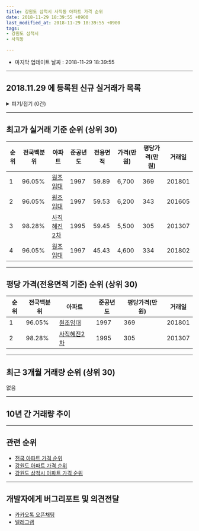 ```yaml
---
title: 강원도 삼척시 사직동 아파트 가격 순위
date: 2018-11-29 18:39:55 +0900
last_modified_at: 2018-11-29 18:39:55 +0900
tags:
- 강원도 삼척시
- 사직동

---
```


* 마지막 업데이트 날짜 : 2018-11-29 18:39:55

---

## 2018.11.29 에 등록된 신규 실거래가 목록

<details>
<summary>펴기/접기 (0건)</summary>
<div markdown="1">

|아파트|준공년도|전용면적|가격(만원)|평당가격(만원)|거래일|전국백분위|
|---|---|---|---|---|---|---|
|없음|||||||


</div>
</details>

---

## 최고가 실거래 기준 순위 (상위 30)


|순위|전국백분위|아파트|준공년도|전용면적|가격(만원)|평당가격(만원)|거래일|
|---|---|---|---|---|---|---|---|
|1|96.05%|[원조임대](https://search.naver.com/search.naver?query=%EA%B0%95%EC%9B%90%EB%8F%84+%EC%82%BC%EC%B2%99%EC%8B%9C+%EC%82%AC%EC%A7%81%EB%8F%99+%EC%9B%90%EC%A1%B0%EC%9E%84%EB%8C%80)|1997|59.89|6,700|369|201801|
|2|96.05%|[원조임대](https://search.naver.com/search.naver?query=%EA%B0%95%EC%9B%90%EB%8F%84+%EC%82%BC%EC%B2%99%EC%8B%9C+%EC%82%AC%EC%A7%81%EB%8F%99+%EC%9B%90%EC%A1%B0%EC%9E%84%EB%8C%80)|1997|59.53|6,200|343|201605|
|3|98.28%|[사직혜진2차](https://search.naver.com/search.naver?query=%EA%B0%95%EC%9B%90%EB%8F%84+%EC%82%BC%EC%B2%99%EC%8B%9C+%EC%82%AC%EC%A7%81%EB%8F%99+%EC%82%AC%EC%A7%81%ED%98%9C%EC%A7%842%EC%B0%A8)|1995|59.45|5,500|305|201307|
|4|96.05%|[원조임대](https://search.naver.com/search.naver?query=%EA%B0%95%EC%9B%90%EB%8F%84+%EC%82%BC%EC%B2%99%EC%8B%9C+%EC%82%AC%EC%A7%81%EB%8F%99+%EC%9B%90%EC%A1%B0%EC%9E%84%EB%8C%80)|1997|45.43|4,600|334|201802|


---

## 평당 가격(전용면적 기준) 순위 (상위 30)


|순위|전국백분위|아파트|준공년도|평당가격(만원)|거래일|
|---|---|---|---|---|---|
|1|96.05%|[원조임대](https://search.naver.com/search.naver?query=%EA%B0%95%EC%9B%90%EB%8F%84+%EC%82%BC%EC%B2%99%EC%8B%9C+%EC%82%AC%EC%A7%81%EB%8F%99+%EC%9B%90%EC%A1%B0%EC%9E%84%EB%8C%80)|1997|369|201801|
|2|98.28%|[사직혜진2차](https://search.naver.com/search.naver?query=%EA%B0%95%EC%9B%90%EB%8F%84+%EC%82%BC%EC%B2%99%EC%8B%9C+%EC%82%AC%EC%A7%81%EB%8F%99+%EC%82%AC%EC%A7%81%ED%98%9C%EC%A7%842%EC%B0%A8)|1995|305|201307|


---

## 최근 3개월 거래량 순위 (상위 30)

없음

---

## 10년 간 거래량 추이


<div style="width:100%;">
    <canvas id="deal_progress" height="250"></canvas>
</div>

<script>
new Chart(document.getElementById("deal_progress"), {
    type: 'line',
    data: {
        labels: ['200811','200812','200901','200902','200903','200904','200905','200906','200907','200908','200909','200910','200911','200912','201001','201002','201003','201004','201005','201006','201007','201008','201009','201010','201011','201012','201101','201102','201103','201104','201105','201106','201107','201108','201109','201110','201111','201112','201201','201202','201203','201204','201205','201206','201207','201208','201209','201210','201211','201212','201301','201302','201303','201304','201305','201306','201307','201308','201309','201310','201311','201312','201401','201402','201403','201404','201405','201406','201407','201408','201409','201410','201411','201412','201501','201502','201503','201504','201505','201506','201507','201508','201509','201510','201511','201512','201601','201602','201603','201604','201605','201606','201607','201608','201609','201610','201611','201612','201701','201702','201703','201704','201705','201706','201707','201708','201709','201710','201711','201712','201801','201802','201803','201804','201805','201806','201807','201808','201809','201810','201811'],
        datasets: [{
            label: '실거래 수',
            pointRadius: 1,
            data: [0, 0, 1, 0, 2, 0, 3, 0, 0, 2, 3, 2, 1, 0, 0, 0, 1, 0, 1, 1, 2, 2, 0, 0, 2, 1, 2, 0, 0, 1, 1, 1, 0, 4, 1, 1, 1, 3, 0, 1, 1, 1, 0, 2, 3, 1, 0, 0, 1, 4, 1, 0, 1, 1, 1, 1, 2, 0, 1, 1, 0, 1, 1, 0, 1, 1, 1, 2, 3, 0, 0, 1, 2, 2, 0, 0, 1, 0, 2, 2, 0, 1, 0, 0, 3, 1, 1, 0, 2, 1, 2, 1, 1, 1, 2, 1, 1, 0, 0, 0, 1, 1, 1, 0, 0, 0, 0, 1, 1, 0, 3, 2, 0, 2, 0, 0, 1, 0, 0, 0, 0],
            borderColor: "rgba(255, 201, 14, 1)",
            backgroundColor: "rgba(255, 201, 14, 0.5)",
            fill: true,
        }]
    },
    options: {
        responsive: true,
        title: {
            display: true,
            text: '10년간 거래량 추이'
        },
        tooltips: {
            mode: 'index',
            intersect: false,
        },
        hover: {
            mode: 'nearest',
            intersect: true
        },
        scales: {
            xAxes: [{
                display: true,
                scaleLabel: {
                    display: true,
                    labelString: '년/월'
                }
            }],
            yAxes: [{
                display: true,
                ticks: {
                    suggestedMin: 0,
                },
                scaleLabel: {
                    display: true,
                    labelString: '실거래 수'
                }
            }]
        }
    }
});

</script>


---

## 관련 순위

- [전국 아파트 가격 순위](https://inasie.github.io/apt-ranking/전국)
- [강원도 아파트 가격 순위](https://inasie.github.io/apt-ranking/강원도)
- [강원도 삼척시 아파트 가격 순위](https://inasie.github.io/apt-ranking/강원도-삼척시)


---

## 개발자에게 버그리포트 및 의견전달

- [카카오톡 오픈채팅](https://open.kakao.com/o/gLJUAP4)
- [텔레그램](https://t.me/inasie)

